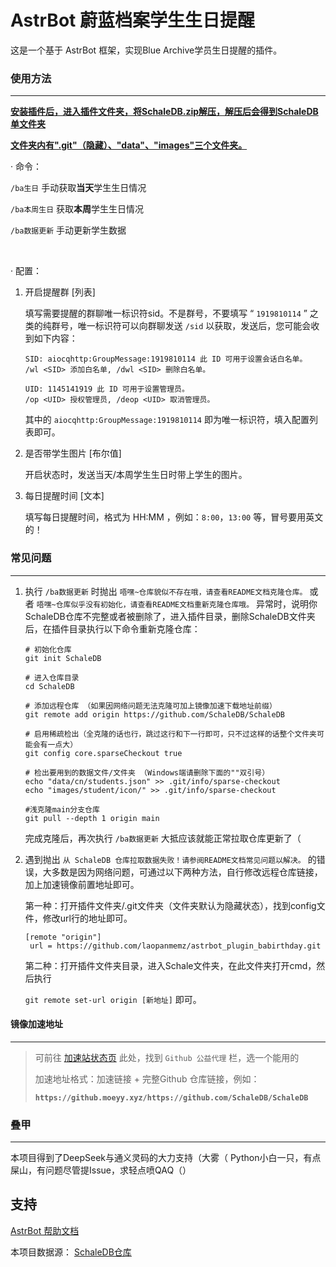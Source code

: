 # AstrBot 蔚蓝档案学生生日提醒

这是一个基于 AstrBot 框架，实现Blue Archive学员生日提醒的插件。

### 使用方法

---

<u>**安装插件后，进入插件文件夹，将SchaleDB.zip解压，解压后会得到SchaleDB单文件夹**</u>

<u>**文件夹内有".git"（隐藏）、"data"、"images"三个文件夹。**</u>

· 命令：

`/ba生日`        手动获取**当天**学生生日情况

`/ba本周生日` 获取**本周**学生生日情况

`/ba数据更新` 手动更新学生数据

<br>

· 配置：

1. 开启提醒群 [列表]

   填写需要提醒的群聊唯一标识符sid。不是群号，不要填写 “ `1919810114` ” 之类的纯群号，唯一标识符可以向群聊发送 `/sid` 以获取，发送后，您可能会收到如下内容：

   ```text
   SID: aiocqhttp:GroupMessage:1919810114 此 ID 可用于设置会话白名单。
   /wl <SID> 添加白名单, /dwl <SID> 删除白名单。
   
   UID: 1145141919 此 ID 可用于设置管理员。
   /op <UID> 授权管理员, /deop <UID> 取消管理员。
   ```

   其中的 `aiocqhttp:GroupMessage:1919810114` 即为唯一标识符，填入配置列表即可。

2. 是否带学生图片 [布尔值]

   开启状态时，发送当天/本周学生生日时带上学生的图片。

3. 每日提醒时间 [文本]

   填写每日提醒时间，格式为 HH:MM ，例如：`8:00`，`13:00` 等，冒号要用英文的！

### 常见问题

------

1. 执行 `/ba数据更新` 时抛出 `唔嘿~仓库貌似不存在哦，请查看README文档克隆仓库。` 或者 `唔嘿~仓库似乎没有初始化，请查看README文档重新克隆仓库哦。` 异常时，说明你SchaleDB仓库不完整或者被删除了，进入插件目录，删除SchaleDB文件夹后，在插件目录执行以下命令重新克隆仓库：

   ``````shell
   # 初始化仓库
   git init SchaleDB
   
   # 进入仓库目录
   cd SchaleDB
   
   # 添加远程仓库 （如果因网络问题无法克隆可加上镜像加速下载地址前缀）
   git remote add origin https://github.com/SchaleDB/SchaleDB
   
   # 启用稀疏检出（全克隆的话也行，跳过这行和下一行即可，只不过这样的话整个文件夹可能会有一点大）
   git config core.sparseCheckout true
   
   # 检出要用到的数据文件/文件夹 （Windows端请删除下面的""双引号）
   echo "data/cn/students.json" >> .git/info/sparse-checkout
   echo "images/student/icon/" >> .git/info/sparse-checkout
   
   #浅克隆main分支仓库
   git pull --depth 1 origin main
   ``````

   完成克隆后，再次执行 `/ba数据更新` 大抵应该就能正常拉取仓库更新了（

2. 遇到抛出 `从 SchaleDB 仓库拉取数据失败！请参阅README文档常见问题以解决。` 的错误，大多数是因为网络问题，可通过以下两种方法，自行修改远程仓库链接，加上加速镜像前置地址即可。

   第一种：打开插件文件夹/.git文件夹（文件夹默认为隐藏状态），找到config文件，修改url行的地址即可。

   ```
   [remote "origin"]
   	url = https://github.com/laopanmemz/astrbot_plugin_babirthday.git
   ```

   第二种：打开插件文件夹目录，进入Schale文件夹，在此文件夹打开cmd，然后执行

   `git remote set-url origin [新地址]`  即可。

#### 镜像加速地址

---

> 可前往 [加速站状态页](https://status.akams.cn/status/services) 此处，找到 `Github 公益代理`  栏，选一个能用的
>
> 加速地址格式：加速链接 + 完整Github 仓库链接，例如：
>
> **`https://github.moeyy.xyz/https://github.com/SchaleDB/SchaleDB`**

### 叠甲

---

本项目得到了DeepSeek与通义灵码的大力支持（大雾（ Python小白一只，有点屎山，有问题尽管提Issue，求轻点喷QAQ（）

## 支持

[AstrBot 帮助文档](https://astrbot.app)

本项目数据源： [SchaleDB仓库](https://github.com/SchaleDB/SchaleDB)

